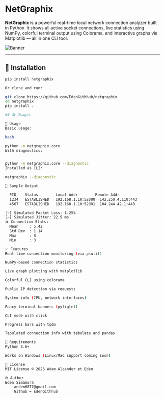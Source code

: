 # NetGraphix

**NetGraphix** is a powerful real-time local network connection analyzer built in Python. It shows all active socket connections, live statistics using NumPy, colorful terminal output using Colorama, and interactive graphs via Matplotlib — all in one CLI tool.

![Banner](https://via.placeholder.com/800x200?text=NetGraphix) <!-- Replace with real if hosted -->

---

## 🔧 Installation

```bash
pip install netgraphix

Or clone and run:

git clone https://github.com/EdenGithhub/netgraphix
cd netgraphix
pip install .

## 🛠 Usages

🚀 Usage
Basic usage:

bash

python -m netgraphix.core
With diagnostics:


python -m netgraphix.core --diagnostic
Installed as CLI:

netgraphix --diagnostic

📘 Sample Output

  PID    Status        Local Addr        Remote Addr
  1234   ESTABLISHED   192.168.1.10:52000  142.250.4.110:443
  4567   ESTABLISHED   192.168.1.10:52001  104.244.42.1:443

[~] Simulated Packet Loss: 1.25%
[~] Simulated Jitter: 22.5 ms
📊 Connection Stats:
  Mean     : 5.42
  Std Dev  : 1.14
  Max      : 8
  Min      : 3

✅ Features
Real-time connection monitoring (via psutil)

NumPy-based connection statistics

Live graph plotting with matplotlib

Colorful CLI using colorama

Public IP detection via requests

System info (CPU, network interfaces)

Fancy terminal banners (pyfiglet)

CLI mode with click

Progress bars with tqdm

Tabulated connection info with tabulate and pandas

🧠 Requirements
Python 3.6+

Works on Windows (Linux/Mac support coming soon)

📜 License
MIT License © 2025 Adam Alcander et Eden

🌐 Author
Eden Simamora
    aeden6877@gmail.com
    Github = EdenGithhub